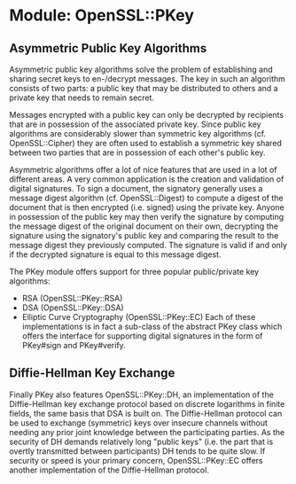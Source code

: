 # Module: OpenSSL::PKey
    

## Asymmetric Public Key Algorithms

Asymmetric public key algorithms solve the problem of establishing and sharing
secret keys to en-/decrypt messages. The key in such an algorithm consists of
two parts: a public key that may be distributed to others and a private key
that needs to remain secret.

Messages encrypted with a public key can only be decrypted by recipients that
are in possession of the associated private key. Since public key algorithms
are considerably slower than symmetric key algorithms (cf. OpenSSL::Cipher)
they are often used to establish a symmetric key shared between two parties
that are in possession of each other's public key.

Asymmetric algorithms offer a lot of nice features that are used in a lot of
different areas. A very common application is the creation and validation of
digital signatures. To sign a document, the signatory generally uses a message
digest algorithm (cf. OpenSSL::Digest) to compute a digest of the document
that is then encrypted (i.e. signed) using the private key. Anyone in
possession of the public key may then verify the signature by computing the
message digest of the original document on their own, decrypting the signature
using the signatory's public key and comparing the result to the message
digest they previously computed. The signature is valid if and only if the
decrypted signature is equal to this message digest.

The PKey module offers support for three popular public/private key
algorithms:
*   RSA (OpenSSL::PKey::RSA)
*   DSA (OpenSSL::PKey::DSA)
*   Elliptic Curve Cryptography (OpenSSL::PKey::EC)
Each of these implementations is in fact a sub-class of the abstract PKey
class which offers the interface for supporting digital signatures in the form
of PKey#sign and PKey#verify.

## Diffie-Hellman Key Exchange

Finally PKey also features OpenSSL::PKey::DH, an implementation of the
Diffie-Hellman key exchange protocol based on discrete logarithms in finite
fields, the same basis that DSA is built on. The Diffie-Hellman protocol can
be used to exchange (symmetric) keys over insecure channels without needing
any prior joint knowledge between the participating parties. As the security
of DH demands relatively long "public keys" (i.e. the part that is overtly
transmitted between participants) DH tends to be quite slow. If security or
speed is your primary concern, OpenSSL::PKey::EC offers another implementation
of the Diffie-Hellman protocol.



